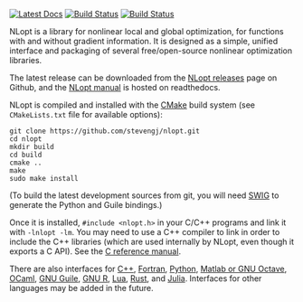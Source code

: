 [![Latest Docs](https://readthedocs.org/projects/nlopt/badge/?version=latest)](http://nlopt.readthedocs.io/en/latest/)
[![Build Status](https://github.com/stevengj/nlopt/actions/workflows/build.yml/badge.svg?branch=master)](https://github.com/stevengj/nlopt/actions/workflows/build.yml)
[![Build Status](https://ci.appveyor.com/api/projects/status/github/stevengj/nlopt?branch=master&svg=true)](https://ci.appveyor.com/project/StevenGJohnson/nlopt)

NLopt is a library for nonlinear local and global optimization, for
functions with and without gradient information.  It is designed as
a simple, unified interface and packaging of several free/open-source
nonlinear optimization libraries.

The latest release can be downloaded from the [NLopt releases](https://github.com/stevengj/nlopt/releases) page on Github, and the 
[NLopt manual](
https://nlopt.readthedocs.io/en/latest/) is hosted on readthedocs.

NLopt is compiled and installed with the [CMake](https://cmake.org/) build system
(see `CMakeLists.txt` file for available options):

    git clone https://github.com/stevengj/nlopt.git
    cd nlopt
    mkdir build
    cd build
    cmake ..
    make
    sudo make install

(To build the latest development sources from git, you will need [SWIG](http://www.swig.org/)
to generate the Python and Guile bindings.)

Once it is installed, `#include <nlopt.h>` in your C/C++ programs and
link it with `-lnlopt -lm`.  You may need to use a C++ compiler to link
in order to include the C++ libraries (which are used internally by NLopt,
even though it exports a C API).  See the [C reference manual](https://nlopt.readthedocs.io/en/latest/NLopt_Reference/).

There are also interfaces for [C++](https://nlopt.readthedocs.io/en/latest/NLopt_C-plus-plus_Reference/), [Fortran](https://nlopt.readthedocs.io/en/latest/NLopt_Fortran_Reference/), [Python](https://nlopt.readthedocs.io/en/latest/NLopt_Python_Reference/), [Matlab or GNU Octave](https://nlopt.readthedocs.io/en/latest/NLopt_Matlab_Reference/), [OCaml](https://bitbucket.org/mkur/nlopt-ocaml),
[GNU Guile](https://nlopt.readthedocs.io/en/latest/NLopt_Guile_Reference/), [GNU R](https://www.ucl.ac.uk/~uctpjyy/nloptr.html), [Lua](https://github.com/rochus-keller/LuaNLopt), [Rust](https://github.com/jesskfullwood/rust-nlopt), and [Julia](https://github.com/JuliaOpt/NLopt.jl).  Interfaces for other languages may
be added in the future.
